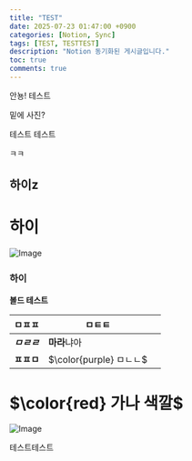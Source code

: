 ```yaml
---
title: "TEST"
date: 2025-07-23 01:47:00 +0900
categories: [Notion, Sync]
tags: [TEST, TESTTEST]
description: "Notion 동기화된 게시글입니다."
toc: true
comments: true
---
```


안뇽! 테스트

밑에 사진?

테스트 테스트 

ㅋㅋ

## 하이z

# 하이

![Image](https://prod-files-secure.s3.us-west-2.amazonaws.com/e6db513d-ec54-40ff-aa74-2487b0bcfe15/d2603aae-bd01-410f-81bd-723443bee6db/%E1%84%89%E1%85%B3%E1%84%8F%E1%85%B3%E1%84%85%E1%85%B5%E1%86%AB%E1%84%89%E1%85%A3%E1%86%BA_2025-03-16_21.31.54.png?X-Amz-Algorithm=AWS4-HMAC-SHA256&X-Amz-Content-Sha256=UNSIGNED-PAYLOAD&X-Amz-Credential=ASIAZI2LB4666E4STCQS%2F20250724%2Fus-west-2%2Fs3%2Faws4_request&X-Amz-Date=20250724T062946Z&X-Amz-Expires=3600&X-Amz-Security-Token=IQoJb3JpZ2luX2VjEPv%2F%2F%2F%2F%2F%2F%2F%2F%2F%2FwEaCXVzLXdlc3QtMiJIMEYCIQDLwFjDj6yFYrg6zLWmZ1WrYHdEGePGCF2Cl0%2BXVoG3KwIhAMLwD%2BjwUOUDHEJhXqsYayGyEdwoK7BcMrUINQGyJEJIKv8DCCQQABoMNjM3NDIzMTgzODA1IgxtHbJWr73L%2BrI5qLoq3ANk5fFA6ol1Sh19rOFp4uhgYv6CSQwRoHhwiBI0w11WCj1STopKaLMGEpsEs9f3Z1xPEglolTlhTyIaRPW1J%2BYhzxEICtXTEGg6DfTfqZkldT7Cq8SbF2FwGgGkTuOYMN8IbKpLxIAAn7F8F4DvcqmqI2cjMHnBt1hfJMbRluywS%2B%2BtOrmeSpwROYdL1UFQeTLwO%2FI66t28Ifd2pcIfyt5lVAdbK6qoPzCq%2F9zWK4m4DOaTbMzKYCVBx9cNMrIHmm4AmSPZbMILAn%2BVhGZR%2FHaHhYWO0sPrq2fT8trnQ%2FN2yPNHbsCHJ8RVU8gHVbuo6ZFWjmNaAVCeRLUgjomApy3X1jdtuRN86URSOudHp3%2BfbJ30QSyocM6lJnST8GbK9Kb8Xqt0vrpvWsK3YAwW1ATnsYgPrW9YSYfCVxrFY32yv1K2bXL5hGhWJFiZKOzYXbpvHeJBn%2FDyjPNKf4mLInni29qmzZtF1v8POsEz%2B8V1JS0gI7%2BfmZRwAKdAv5%2BMvbHds1ptQVvJ5LBzb8Qysbsz2tP7o1Bqrj1mUQuxl%2Fyg4ha0xXdye4gZf5vugG8gfaIgs0KJX6x%2FlklGwCpWdbKkOFEPIrc0RBPoDEWF9Ae4GyZD6EepgKKMPlsheTDitYbEBjqkAXoqtYJGKVBE2l4pcLccY4PvUK5FNG%2BRTxXz6ec2uxdaOBmqX21wpoIFXPZUQ2NTSjyJLruYdfReBnWJx6MkwsxjoHm6gKbivsOIAXgWRi6zq7l520tUlckR8grkLxc7FjGw4CqhREYfUMDrlU5rC3zxPWVxsWwaCSLrg24owEBcKI576njGPY95g1VNLtPdVTiRXnNnoJ8h9isahSlTE3dFhONJ&X-Amz-Signature=5e22290a1f39f7b12f9d4545ec8f360c83220cf9501bb350f28929aee3ac9838&X-Amz-SignedHeaders=host&x-amz-checksum-mode=ENABLED&x-id=GetObject)

### 하이

**볼드 테스트**

| ㅁㅍㅍ | ㅁㅌㅌ |   |
| --- | --- | --- |
| ***ㅁㄹㄹ*** | **마라**냐아 |   |
| **ㅍㅍㅁ** | <span>$\color{purple} ㅁㄴㄴ$</span> |   |

# <span>$\color{red} 가나 색깔$</span>

![Image](https://prod-files-secure.s3.us-west-2.amazonaws.com/e6db513d-ec54-40ff-aa74-2487b0bcfe15/e3c80383-cacd-417b-9b44-5d63ef4f796c/%E1%84%89%E1%85%B3%E1%84%8F%E1%85%B3%E1%84%85%E1%85%B5%E1%86%AB%E1%84%89%E1%85%A3%E1%86%BA_2025-03-10_21.58.46.png?X-Amz-Algorithm=AWS4-HMAC-SHA256&X-Amz-Content-Sha256=UNSIGNED-PAYLOAD&X-Amz-Credential=ASIAZI2LB4666E4STCQS%2F20250724%2Fus-west-2%2Fs3%2Faws4_request&X-Amz-Date=20250724T062946Z&X-Amz-Expires=3600&X-Amz-Security-Token=IQoJb3JpZ2luX2VjEPv%2F%2F%2F%2F%2F%2F%2F%2F%2F%2FwEaCXVzLXdlc3QtMiJIMEYCIQDLwFjDj6yFYrg6zLWmZ1WrYHdEGePGCF2Cl0%2BXVoG3KwIhAMLwD%2BjwUOUDHEJhXqsYayGyEdwoK7BcMrUINQGyJEJIKv8DCCQQABoMNjM3NDIzMTgzODA1IgxtHbJWr73L%2BrI5qLoq3ANk5fFA6ol1Sh19rOFp4uhgYv6CSQwRoHhwiBI0w11WCj1STopKaLMGEpsEs9f3Z1xPEglolTlhTyIaRPW1J%2BYhzxEICtXTEGg6DfTfqZkldT7Cq8SbF2FwGgGkTuOYMN8IbKpLxIAAn7F8F4DvcqmqI2cjMHnBt1hfJMbRluywS%2B%2BtOrmeSpwROYdL1UFQeTLwO%2FI66t28Ifd2pcIfyt5lVAdbK6qoPzCq%2F9zWK4m4DOaTbMzKYCVBx9cNMrIHmm4AmSPZbMILAn%2BVhGZR%2FHaHhYWO0sPrq2fT8trnQ%2FN2yPNHbsCHJ8RVU8gHVbuo6ZFWjmNaAVCeRLUgjomApy3X1jdtuRN86URSOudHp3%2BfbJ30QSyocM6lJnST8GbK9Kb8Xqt0vrpvWsK3YAwW1ATnsYgPrW9YSYfCVxrFY32yv1K2bXL5hGhWJFiZKOzYXbpvHeJBn%2FDyjPNKf4mLInni29qmzZtF1v8POsEz%2B8V1JS0gI7%2BfmZRwAKdAv5%2BMvbHds1ptQVvJ5LBzb8Qysbsz2tP7o1Bqrj1mUQuxl%2Fyg4ha0xXdye4gZf5vugG8gfaIgs0KJX6x%2FlklGwCpWdbKkOFEPIrc0RBPoDEWF9Ae4GyZD6EepgKKMPlsheTDitYbEBjqkAXoqtYJGKVBE2l4pcLccY4PvUK5FNG%2BRTxXz6ec2uxdaOBmqX21wpoIFXPZUQ2NTSjyJLruYdfReBnWJx6MkwsxjoHm6gKbivsOIAXgWRi6zq7l520tUlckR8grkLxc7FjGw4CqhREYfUMDrlU5rC3zxPWVxsWwaCSLrg24owEBcKI576njGPY95g1VNLtPdVTiRXnNnoJ8h9isahSlTE3dFhONJ&X-Amz-Signature=d78dea58d4d8e47a0240668a727d45f42013c9ee03687d380904144ed20b2794&X-Amz-SignedHeaders=host&x-amz-checksum-mode=ENABLED&x-id=GetObject)

테스트테스트


